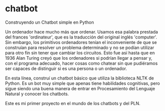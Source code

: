 # chatbot
Construyendo un Chatbot simple en Python


Un ordenador hace mucho más que ordenar. Usamos esa palabra prestada del frances 'ordinateur', que es la traducción del original inglés 'computer'. Sin embargo, los primitivos ordenadores tenían el inconveniente de que se construían para resolver un problema determinado y no se podían utilizar para otro fin sin tener que cambiar los circuitos. Esto fue así hasta que en 1936 Alan Turing creyó que los ordenadores si podrían llegar a pensar y, con el programa adecuado, hacer cosas como chatear sin que pudiéramos ser capaces de distinguir si es una persona o un ordenador.

En esta línea, construí un chatbot básico que utiliza la biblioteca NLTK de Python. Es un bot muy simple que apenas tiene habilidades cognitivas, pero sigue siendo una buena manera de entrar en Procesamiento del Lenguaje Natural y conocer los chatbots.

Este es mi primer proyecto en el mundo de los chatbots y del PLN.
